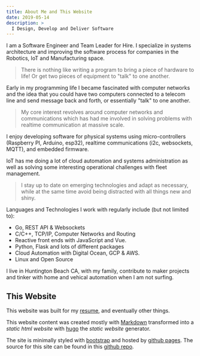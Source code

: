 ```yaml
---
title: About Me and This Website
date: 2019-05-14
description: >
  I Design, Develop and Deliver Software
---
```


I am a Software Engineer and Team Leader for Hire. I specialize in
systems architecture and improving the software process for companies
in the Robotics, IoT and Manufacturing space.

> There is nothing like writing a program to bring a piece of hardware
> to life! Or get two pieces of equipment to "talk" to one another.

Early in my programming life I became fascinated with computer
networks and the idea that you could have two computers connected to a
telecom line and send message back and forth, or essentially "talk" to
one another.

> My core interest revolves around computer networks and
> communications which has had me involved in solving problems with
> realtime communication at massive scale.

I enjoy developing software for physical systems using
micro-controllers (Raspberry PI, Arduino, esp32), realtime
communications (i2c, websockets, MQTT), and embedded firmware.

IoT has me doing a lot of cloud automation and systems administration
as well as solving some interesting operational challenges with fleet
management. 

> I stay up to date on emerging technologies and adapt as necessary,
> while at the same time avoid being distracted with all things new and
> shiny. 

Languages and Technologies I work with regularly include (but not
limited to): 

- Go, REST API & Websockets
- C/C++, TCP/IP, Computer Networks and Routing
- Reactive front ends with JavaScript and Vue.
- Python, Flask and lots of different packages 
- Cloud Automation with Digital Ocean, GCP & AWS.
- Linux and Open Source

I live in Huntington Beach CA, with my family, contribute to maker
projects and tinker with home and vehical automation when I am not
surfing. 

## This Website

This website was built for my [resume](/resume), and eventually other things. 

This website content was created mostly with
[Markdown](http://daringfireball.com/markdown) transformed into a
_static html website_ with [hugo](https://gohugo.io/) the _static
website_ generator. 

The site is minimally styled with [bootstrap](http://getboostrap.io)
and hosted by [github pages](https://pages.github.com/). The source
for this site can be found in this [github repo](https://github.com/rustyeddy/rustyeddy.com).

